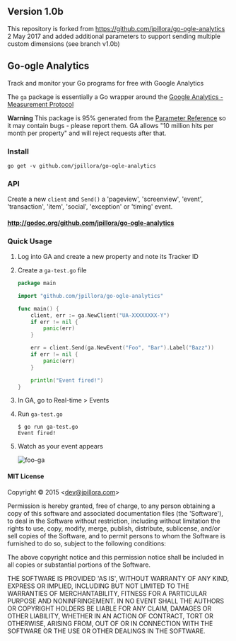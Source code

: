 ## Version 1.0b

This repository is forked from https://github.com/jpillora/go-ogle-analytics 2 May 2017 and added additional parameters to support sending multiple custom dimensions (see branch v1.0b)

## Go-ogle Analytics

Track and monitor your Go programs for free with Google Analytics

The `ga` package is essentially a Go wrapper around the [Google Analytics - Measurement Protocol](https://developers.google.com/analytics/devguides/collection/protocol/v1/reference)

**Warning** This package is 95% generated from the [Parameter Reference](https://developers.google.com/analytics/devguides/collection/protocol/v1/parameters) so it may contain bugs - please report them. GA allows "10 million hits per month per property" and will reject requests after that.

### Install

```
go get -v github.com/jpillora/go-ogle-analytics
```

### API

Create a new `client` and `Send()` a 'pageview', 'screenview', 'event', 'transaction', 'item', 'social', 'exception' or 'timing' event.

#### http://godoc.org/github.com/jpillora/go-ogle-analytics

### Quick Usage

1. Log into GA and create a new property and note its Tracker ID

1. Create a `ga-test.go` file

	``` go
	package main

	import "github.com/jpillora/go-ogle-analytics"

	func main() {
		client, err := ga.NewClient("UA-XXXXXXXX-Y")
		if err != nil {
			panic(err)
		}

		err = client.Send(ga.NewEvent("Foo", "Bar").Label("Bazz"))
		if err != nil {
			panic(err)
		}

		println("Event fired!")
	}
	```

1. In GA, go to Real-time > Events

1. Run `ga-test.go`

	```
	$ go run ga-test.go
	Event fired!
	```

1. Watch as your event appears

	![foo-ga](https://cloud.githubusercontent.com/assets/633843/5979585/023fc580-a8fd-11e4-803a-956610bcc2e2.png)

#### MIT License

Copyright © 2015 &lt;dev@jpillora.com&gt;

Permission is hereby granted, free of charge, to any person obtaining
a copy of this software and associated documentation files (the
'Software'), to deal in the Software without restriction, including
without limitation the rights to use, copy, modify, merge, publish,
distribute, sublicense, and/or sell copies of the Software, and to
permit persons to whom the Software is furnished to do so, subject to
the following conditions:

The above copyright notice and this permission notice shall be
included in all copies or substantial portions of the Software.

THE SOFTWARE IS PROVIDED 'AS IS', WITHOUT WARRANTY OF ANY KIND,
EXPRESS OR IMPLIED, INCLUDING BUT NOT LIMITED TO THE WARRANTIES OF
MERCHANTABILITY, FITNESS FOR A PARTICULAR PURPOSE AND NONINFRINGEMENT.
IN NO EVENT SHALL THE AUTHORS OR COPYRIGHT HOLDERS BE LIABLE FOR ANY
CLAIM, DAMAGES OR OTHER LIABILITY, WHETHER IN AN ACTION OF CONTRACT,
TORT OR OTHERWISE, ARISING FROM, OUT OF OR IN CONNECTION WITH THE
SOFTWARE OR THE USE OR OTHER DEALINGS IN THE SOFTWARE.
